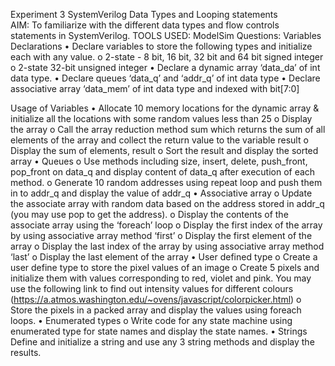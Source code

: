 Experiment 3
SystemVerilog Data Types and Looping statements                                                                                              
AIM: 
To familiarize with the different data types and flow controls statements in SystemVerilog.
TOOLS USED:  ModelSim
Questions:
Variables Declarations
•	Declare variables to store the following types and initialize each with any value.
o	2-state - 8 bit, 16 bit, 32 bit and 64 bit signed integer
o	2-state 32-bit unsigned integer
•	Declare a dynamic array ‘data_da’ of int data type.
•	Declare queues ‘data_q’ and ‘addr_q’ of int data type
•	Declare associative array ‘data_mem’ of int data type and indexed with bit[7:0]

Usage of Variables
•	Allocate 10 memory locations for the dynamic array & initialize all the locations with some random values less than 25
o	Display the array
o	Call the array reduction method sum which returns the sum of all elements of the array and collect the return value to the variable result
o	Display the sum of elements, result
o	Sort the result and display the sorted array
•	Queues
o	Use methods including size, insert, delete, push_front, pop_front on data_q and display content of data_q after execution of each method.
o	Generate 10 random addresses using repeat loop and push them in to addr_q and display the value of addr_q
•	Associative array
o	Update the associate array with random data based on the address stored in addr_q (you may use pop to get the address).
o	Display the contents of the associate array using the ‘foreach’ loop
o	Display the first index of the array by using associative array method ‘first’
o	Display the first element of the array
o	Display the last index of the array by using associative array method ‘last’
o	Display the last element of the array
•	User defined type
o	Create a user define type to store the pixel values of an image
o	Create 5 pixels and initialize them with values corresponding to red, violet and pink. You may use the following link to find out intensity values for different colours
(https://a.atmos.washington.edu/~ovens/javascript/colorpicker.html)
o	Store the pixels in a packed array and display the values using foreach loops.
•	Enumerated types
o	Write code for any state machine using enumerated type for state names and display the state names. 
•	Strings
Define and initialize a string and use any 3 string methods and display the results. 

